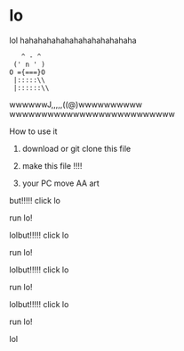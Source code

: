 # lo
lol    hahahahahahahahahahahahaha

       ^ - ^
     (' n ' )
    O ={===}O
     |:::::\\    
     |::::::\\ 
wwwwwwJ,,,,,((@)wwwwwwwwww
wwwwwwwwwwwwwwwwwwwwwwwwww

How to use it

1. download or git clone this file

2. make this file !!!!

3. your PC move AA art 

but!!!!! click lo 

run lo!

lolbut!!!!! click lo 

run lo!

lolbut!!!!! click lo 

run lo!

lolbut!!!!! click lo 

run lo!

lol

